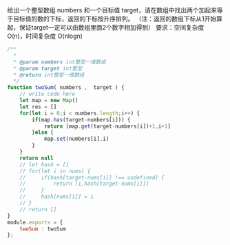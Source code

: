 给出一个整型数组 numbers 和一个目标值 target，请在数组中找出两个加起来等于目标值的数的下标，返回的下标按升序排列。
（注：返回的数组下标从1开始算起，保证target一定可以由数组里面2个数字相加得到）
要求：空间复杂度 O(n)，时间复杂度 O(nlogn)

```js
/**
  * 
  * @param numbers int整型一维数组 
  * @param target int整型 
  * @return int整型一维数组
  */
function twoSum( numbers ,  target ) {
    // write code here
    let map = new Map()
    let res = []
    for(let i = 0;i < numbers.length;i++) {
        if(map.has(target-numbers[i])) {
            return [map.get(target-numbers[i])+1,i+1]
        }else {
            map.set(numbers[i],i)
        }
    }
    return null
    // let hash = []
    // for(let i in nums) {
    //     if(hash[target-nums[i]] !== undefined) {
    //         return [i,hash[target-nums[i]]]
    //     }
    //     hash[nums[i]] = i
    // }
    // return []
}
module.exports = {
    twoSum : twoSum
};
```